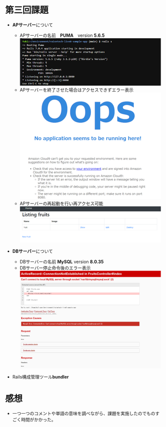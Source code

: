 # 第三回課題
* **APサーバー**について  
  * APサーバーの名前　**PUMA**　version **5.6.5**  
![puma.png](IMG/puma.png)
  * APサーバーを終了させた場合はアクセスできずエラー表示　
![appstop.png](IMG/appstop.png)
  * APサーバーの再起動を行い再アクセス可能
![app.png](IMG/app.png)

* **DBサーバー**について
  * DBサーバーの名前 **MySQL** version **8.0.35**
  * DBサーバー停止命令後のエラー表示  
![Mysql.png](IMG/Mysql.png)
* Rails構成管理ツール**bundler**

# 感想
- 一つ一つのコメントや単語の意味を調べながら、課題を実施したのでものすごく時間がかかった。  